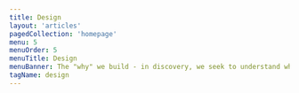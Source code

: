 ```yaml
---
title: Design
layout: 'articles'
pagedCollection: 'homepage'
menu: 5
menuOrder: 5
menuTitle: Design
menuBanner: The "why" we build - in discovery, we seek to understand what problem we're solving and for whom.
tagName: design
---
```

